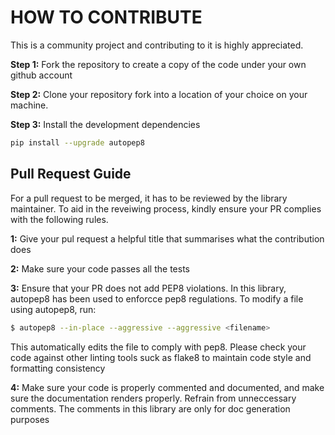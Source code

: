 # HOW TO CONTRIBUTE

This is a community project and contributing to it is highly appreciated.

**Step 1:**
Fork the repository to create a copy of the code under your own github account

**Step 2:**
Clone your repository fork into a location of your choice on your machine.

**Step 3:**
Install the development dependencies
```sh
pip install --upgrade autopep8
```
## Pull Request Guide

For a pull request to be merged, it has to be reviewed by the library maintainer.
To aid in the reveiwing process, kindly ensure your PR complies with the following rules.

**1:** Give your pul request a helpful title that summarises what the contribution does

**2:** Make sure your code passes all the tests

**3:** Ensure that your PR does not add PEP8 violations. In this library, autopep8 has been used to enforcce pep8 regulations.
       To modify a file using autopep8, run:
       
```sh
$ autopep8 --in-place --aggressive --aggressive <filename>
```
      
 This automatically edits the file to comply with pep8. Please check your code against other linting tools suck as flake8 to maintain code style and formatting consistency
      
 **4:** Make sure your code is properly commented and documented, and make sure the documentation renders properly. Refrain from unneccessary comments. The comments in this library are only for doc generation purposes
